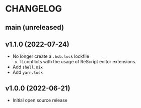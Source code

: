 # CHANGELOG

## main (unreleased)

## v1.1.0 (2022-07-24)

- No longer create a `.bsb.lock` lockfile
  - It conflicts with the usage of ReScript editor extensions.
- Add `shell.nix`
- Add `yarn.lock`

## v1.0.0 (2022-06-21)

- Initial open source release
